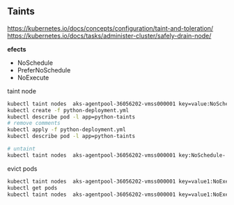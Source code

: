 ## Taints

https://kubernetes.io/docs/concepts/configuration/taint-and-toleration/
https://kubernetes.io/docs/tasks/administer-cluster/safely-drain-node/

**efects**
- NoSchedule
- PreferNoSchedule 
- NoExecute

taint node


```sh
kubectl taint nodes  aks-agentpool-36056202-vmss000001 key=value:NoSchedule
kubectl create -f python-deployment.yml
kubectl describe pod -l app=python-taints
# remove comments
kubectl apply -f python-deployment.yml
kubectl describe pod -l app=python-taints

# untaint
kubectl taint nodes  aks-agentpool-36056202-vmss000001 key:NoSchedule-
```

evict pods
```sh
kubectl taint nodes  aks-agentpool-36056202-vmss000001 key=value1:NoExecute
kubectl get pods
kubectl taint nodes  aks-agentpool-36056202-vmss000001 key=value1:NoExecute-
```